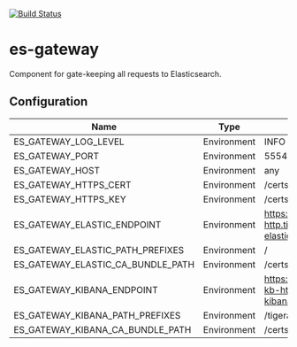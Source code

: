 [![Build Status](https://tigera.semaphoreci.com/badges/es-gateway.svg?key=3c01c819-532b-4ccc-8305-5dd45c10bf93)](https://tigera.semaphoreci.com/projects/es-gateway)

# es-gateway
Component for gate-keeping all requests to Elasticsearch.

## Configuration

Name | Type | Default
--- | --- | ---
ES_GATEWAY_LOG_LEVEL | Environment | INFO
ES_GATEWAY_PORT | Environment | 5554
ES_GATEWAY_HOST | Environment | any
ES_GATEWAY_HTTPS_CERT | Environment | /certs/https/cert
ES_GATEWAY_HTTPS_KEY | Environment | /certs/https/key
ES_GATEWAY_ELASTIC_ENDPOINT | Environment | https://tigera-secure-es-http.tigera-elasticsearch.svc:9200
ES_GATEWAY_ELASTIC_PATH_PREFIXES | Environment | /
ES_GATEWAY_ELASTIC_CA_BUNDLE_PATH | Environment | /certs/elasticsearch/tls.crt
ES_GATEWAY_KIBANA_ENDPOINT | Environment | https://tigera-secure-kb-http.tigera-kibana.svc:5601
ES_GATEWAY_KIBANA_PATH_PREFIXES | Environment | /tigera-kibana
ES_GATEWAY_KIBANA_CA_BUNDLE_PATH | Environment | /certs/kibana/tls.crt
